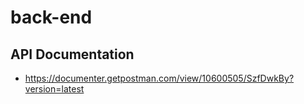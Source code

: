 # back-end

## API Documentation

- https://documenter.getpostman.com/view/10600505/SzfDwkBy?version=latest
